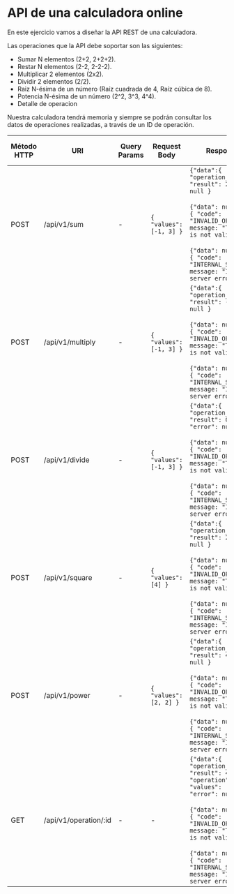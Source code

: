 # API de una calculadora online

En este ejercicio vamos a diseñar la API REST de una calculadora.

Las operaciones que la API debe soportar son las siguientes:
- Sumar N elementos (2+2, 2+2+2).
- Restar N elementos (2-2, 2-2-2).
- Multiplicar 2 elementos (2x2).
- Dividir 2 elementos (2/2).
- Raiz N-ésima de un número (Raíz cuadrada de 4, Raíz cúbica de 8).
- Potencia N-ésima de un número (2^2, 3^3, 4^4).
- Detalle de operacion

Nuestra calculadora tendrá memoria y siempre se podrán consultar los datos de operaciones realizadas, a través de un ID de operación.


| Método HTTP | URI                   | Query Params | Request Body              | Response Body                                                                                                                                                                                                                                                                                                                           | Códigos HTTP de respuesta         |
|-------------|-----------------------|--------------|---------------------------|-----------------------------------------------------------------------------------------------------------------------------------------------------------------------------------------------------------------------------------------------------------------------------------------------------------------------------------------|-----------------------------------|
| POST        | /api/v1/sum           | -            | ``{ "values": [-1, 3] }`` | ``{"data":{ "operation_id": 1, "result": 2 }, "error": null }`` <br/> <br/> ``{"data": null, "error": { "code": "INVALID_OPERATION", message: "This operation is not valid" } }`` <br/><br/> ``{"data": null, "error": { "code": "INTERNAL_SERVER_ERROR", message: "Internal server error" } }``                                        | 200 <br/><br/> 400 <br/> <br/>500 |
| POST        | /api/v1/multiply      | -            | ``{ "values": [-1, 3] }`` | ``{"data":{ "operation_id": 1, "result": -3}, "error": null }`` <br/> <br/> ``{"data": null, "error": { "code": "INVALID_OPERATION", message: "This operation is not valid" } }`` <br/><br/> ``{"data": null, "error": { "code": "INTERNAL_SERVER_ERROR", message: "Internal server error" } }``                                         | 200 <br/><br/> 400 <br/> <br/>500 |
| POST        | /api/v1/divide        | -            | ``{ "values": [-1, 3] }`` | ``{"data":{ "operation_id": 1, "result": 0.33}, "error": null }`` <br/> <br/> ``{"data": null, "error": { "code": "INVALID_OPERATION", message: "This operation is not valid" } }`` <br/><br/> ``{"data": null, "error": { "code": "INTERNAL_SERVER_ERROR", message: "Internal server error" } }``                                       | 200 <br/><br/> 400 <br/> <br/>500 |
| POST        | /api/v1/square        | -            | ``{ "values": [4] }``     | ``{"data":{ "operation_id": 1, "result": 2}, "error": null }`` <br/> <br/> ``{"data": null, "error": { "code": "INVALID_OPERATION", message: "This operation is not valid" } }`` <br/><br/> ``{"data": null, "error": { "code": "INTERNAL_SERVER_ERROR", message: "Internal server error" } }``                                          | 200 <br/><br/> 400 <br/> <br/>500 |
| POST        | /api/v1/power         | -            | ``{ "values": [2, 2] }``  | ``{"data":{ "operation_id": 1, "result": 4}, "error": null }`` <br/> <br/> ``{"data": null, "error": { "code": "INVALID_OPERATION", message: "This operation is not valid" } }`` <br/><br/> ``{"data": null, "error": { "code": "INTERNAL_SERVER_ERROR", message: "Internal server error" } }``                                          | 200 <br/><br/> 400 <br/> <br/>500 |
| GET         | /api/v1/operation/:id | -            | -                         | ``{"data":{ "operation_id": 1, "result": 4, "operation": "power", "values": [2, 2]} , "error": null }`` <br/> <br/> ``{"data": null, "error": { "code": "INVALID_OPERATION", message: "This operation is not valid" } }`` <br/><br/> ``{"data": null, "error": { "code": "INTERNAL_SERVER_ERROR", message: "Internal server error" } }`` | 200 <br/><br/> 400 <br/> <br/>500 |